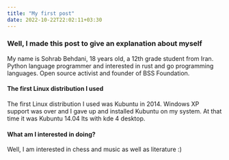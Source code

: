 ```yaml
---
title: "My first post"
date: 2022-10-22T22:02:11+03:30
---
```


### Well, I made this post to give an explanation about myself

My name is Sohrab Behdani, 18 years old, a 12th grade student from Iran.
Python language programmer and interested in rust and go programming languages.
Open source activist and founder of BSS Foundation.

#### The first Linux distribution I used

The first Linux distribution I used was Kubuntu in 2014. Windows XP support was over and I gave up and installed Kubuntu on my system. At that time it was Kubuntu 14.04 lts with kde 4 desktop.

#### What am I interested in doing?

Well, I am interested in chess and music as well as literature :)

# 
